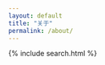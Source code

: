 ```yaml
---
layout: default
title: "关于"
permalink: /about/
---
```


<!-- sakana widget instance -->
<div class="sakana">
  <div id="sakana-widget"></div>
</div>

{% include search.html %}
